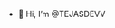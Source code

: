 - 👋 Hi, I’m @TEJASDEVV

<!---
TEJASDEVV/TEJASDEVV is a ✨ special ✨ repository because its `README.md` (this file) appears on your GitHub profile.
You can click the Preview link to take a look at your changes.
--->
